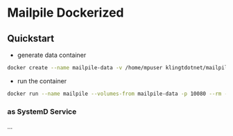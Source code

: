 # Mailpile Dockerized

## Quickstart

- generate data container

```sh
docker create --name mailpile-data -v /home/mpuser klingtdotnet/mailpile
```

- run the container

```sh
docker run --name mailpile --volumes-from mailpile-data -p 10080 --rm -it klingtdotnet/mailpile
```

### as SystemD Service

...
